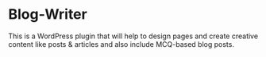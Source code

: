 # Blog-Writer
This is a WordPress plugin that will help to design pages and  create creative content like posts & articles and also include MCQ-based blog posts.
